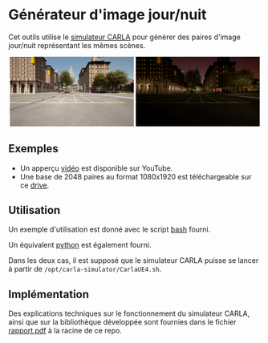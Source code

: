 # Générateur d'image jour/nuit 
Cet outils utilise le [simulateur CARLA](https://carla.org/) pour générer des paires d'image jour/nuit représentant les mêmes scènes.
<p align="middle">
     <img src="https://github.com/Adrial-Knight/Database-Generator/blob/main/fig/town10HD_day.png" width=49% height=49% title="Day">
     <img src="https://github.com/Adrial-Knight/Database-Generator/blob/main/fig/town10HD_night.png" width=49% height=49% title="Night">
</p>

## Exemples
- Un apperçu [vidéo](https://www.youtube.com/watch?v=vB3TLsy6ArY) est disponible sur YouTube.
- Une base de 2048 paires au format 1080x1920 est téléchargeable sur ce [drive](https://drive.google.com/drive/folders/1B6a4aXvoviTbAt8_RCcj-upbep7-twak?usp=share_link).

## Utilisation
Un exemple d'utilisation est donné avec le script [bash](https://github.com/Adrial-Knight/Database-Generator/blob/main/sources/main.sh) fourni.

Un équivalent [python](https://github.com/Adrial-Knight/Database-Generator/blob/main/sources/main.py) est également fourni.

Dans les deux cas, il est supposé que le simulateur CARLA puisse se lancer à partir de `/opt/carla-simulator/CarlaUE4.sh`.

## Implémentation
Des explications techniques sur le fonctionnement du simulateur CARLA, ainsi que sur la bibliothèque développée sont fournies dans le fichier [rapport.pdf](https://github.com/Adrial-Knight/Database-Generator/blob/main/rapport.pdf) à la racine de ce repo.

